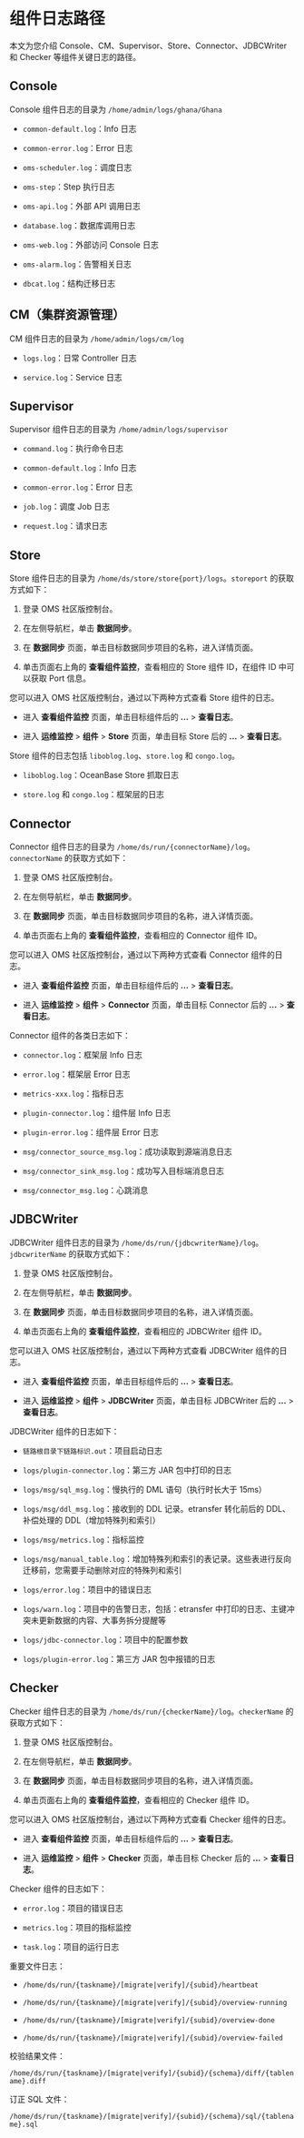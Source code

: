 # 组件日志路径 

本文为您介绍 Console、CM、Supervisor、Store、Connector、JDBCWriter 和 Checker 等组件关键日志的路径。

## Console

Console 组件日志的目录为 `/home/admin/logs/ghana/Ghana`

* `common-default.log`：Info 日志

* `common-error.log`：Error 日志

* `oms-scheduler.log`：调度日志

* `oms-step`：Step 执行日志

* `oms-api.log`：外部 API 调用日志

* `database.log`：数据库调用日志

* `oms-web.log`：外部访问 Console 日志

* `oms-alarm.log`：告警相关日志

* `dbcat.log`：结构迁移日志


## CM（集群资源管理）

CM 组件日志的目录为 `/home/admin/logs/cm/log`

* `logs.log`：日常 Controller 日志

* `service.log`：Service 日志

## Supervisor

Supervisor 组件日志的目录为 `/home/admin/logs/supervisor`

* `command.log`：执行命令日志

* `common-default.log`：Info 日志

* `common-error.log`：Error 日志

* `job.log`：调度 Job 日志

* `request.log`：请求日志

## Store

Store 组件日志的目录为 `/home/ds/store/store{port}/logs`。`storeport` 的获取方式如下：

1. 登录 OMS 社区版控制台。
   
2. 在左侧导航栏，单击 **数据同步**。
   
3. 在 **数据同步** 页面，单击目标数据同步项目的名称，进入详情页面。

4. 单击页面右上角的 **查看组件监控**，查看相应的 Store 组件 ID，在组件 ID 中可以获取 Port 信息。

您可以进入 OMS 社区版控制台，通过以下两种方式查看 Store 组件的日志。

* 进入 **查看组件监控** 页面，单击目标组件后的 **...** > **查看日志**。
  
* 进入 **运维监控** > **组件** > **Store** 页面，单击目标 Store 后的 **...** > **查看日志**。

Store 组件的日志包括 `liboblog.log`、`store.log` 和 `congo.log`。

* `liboblog.log`：OceanBase Store 抓取日志
  
* `store.log` 和 `congo.log`：框架层的日志
  
## Connector

Connector 组件日志的目录为 `/home/ds/run/{connectorName}/log`。`connectorName` 的获取方式如下：

1. 登录 OMS 社区版控制台。
   
2. 在左侧导航栏，单击 **数据同步**。
   
3. 在 **数据同步** 页面，单击目标数据同步项目的名称，进入详情页面。
   
4. 单击页面右上角的 **查看组件监控**，查看相应的 Connector 组件 ID。

您可以进入 OMS 社区版控制台，通过以下两种方式查看 Connector 组件的日志。

* 进入 **查看组件监控** 页面，单击目标组件后的 **...** > **查看日志**。

* 进入 **运维监控** > **组件** > **Connector** 页面，单击目标 Connector 后的 **...** > **查看日志**。

Connector 组件的各类日志如下：

* `connector.log`：框架层 Info 日志
  
* `error.log`：框架层 Error 日志
  
* `metrics-xxx.log`：指标日志
  
* `plugin-connector.log`：组件层 Info 日志
  
* `plugin-error.log`：组件层 Error 日志
  
* `msg/connector_source_msg.log`：成功读取到源端消息日志
  
* `msg/connector_sink_msg.log`：成功写入目标端消息日志
  
* `msg/connector_msg.log`：心跳消息

## JDBCWriter

JDBCWriter 组件日志的目录为 `/home/ds/run/{jdbcwriterName}/log`。`jdbcwriterName` 的获取方式如下：

1. 登录 OMS 社区版控制台。
   
2. 在左侧导航栏，单击 **数据同步**。
   
3. 在 **数据同步** 页面，单击目标数据同步项目的名称，进入详情页面。
   
4. 单击页面右上角的 **查看组件监控**，查看相应的 JDBCWriter 组件 ID。

您可以进入 OMS 社区版控制台，通过以下两种方式查看 JDBCWriter 组件的日志。

* 进入 **查看组件监控** 页面，单击目标组件后的 **...** > **查看日志**。

* 进入 **运维监控** > **组件** > **JDBCWriter** 页面，单击目标 JDBCWriter 后的 **...** > **查看日志**。

JDBCWriter 组件的日志如下：

* `链路根目录下链路标识.out`：项目启动日志
  
* `logs/plugin-connector.log`：第三方 JAR 包中打印的日志
  
* `logs/msg/sql_msg.log`：慢执行的 DML 语句（执行时长大于 15ms）
  
* `logs/msg/ddl_msg.log`：接收到的 DDL 记录。etransfer 转化前后的 DDL、补偿处理的 DDL（增加特殊列和索引）
  
* `logs/msg/metrics.log`：指标监控
  
* `logs/msg/manual_table.log`：增加特殊列和索引的表记录。这些表进行反向迁移前，您需要手动删除对应的特殊列和索引
  
* `logs/error.log`：项目中的错误日志
  
* `logs/warn.log`：项目中的告警日志，包括：etransfer 中打印的日志、主键冲突未更新数据的内容、大事务拆分提醒等
  
* `logs/jdbc-connector.log`：项目中的配置参数
  
* `logs/plugin-error.log`：第三方 JAR 包中报错的日志

## Checker

Checker 组件日志的目录为 `/home/ds/run/{checkerName}/log`。`checkerName` 的获取方式如下：

1. 登录 OMS 社区版控制台。
   
2. 在左侧导航栏，单击 **数据同步**。
   
3. 在 **数据同步** 页面，单击目标数据同步项目的名称，进入详情页面。
   
4. 单击页面右上角的 **查看组件监控**，查看相应的 Checker 组件 ID。

您可以进入 OMS 社区版控制台，通过以下两种方式查看 Checker 组件的日志。

* 进入 **查看组件监控** 页面，单击目标组件后的 **...** > **查看日志**。

* 进入 **运维监控** > **组件** > **Checker** 页面，单击目标 Checker 后的 **...** > **查看日志**。

Checker 组件的日志如下：

* `error.log`：项目的错误日志
  
* `metrics.log`：项目的指标监控
  
* `task.log`：项目的运行日志


重要文件日志：

* `/home/ds/run/{taskname}/[migrate|verify]/{subid}/heartbeat`

  

* `/home/ds/run/{taskname}/[migrate|verify]/{subid}/overview-running`

  

* `/home/ds/run/{taskname}/[migrate|verify]/{subid}/overview-done`

  

* `/home/ds/run/{taskname}/[migrate|verify]/{subid}/overview-failed`

  
校验结果文件：

`/home/ds/run/{taskname}/[migrate|verify]/{subid}/{schema}/diff/{tablename}.diff`

订正 SQL 文件：

`/home/ds/run/{taskname}/[migrate|verify]/{subid}/{schema}/sql/{tablename}.sql`
